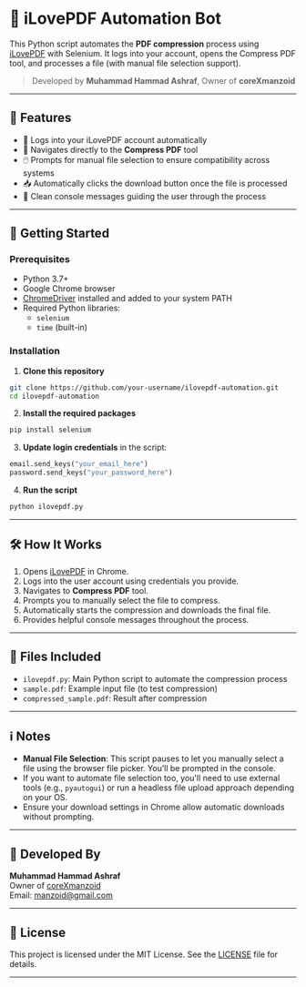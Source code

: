 # 📄 iLovePDF Automation Bot

This Python script automates the **PDF compression** process using [iLovePDF](https://www.ilovepdf.com/) with Selenium. It logs into your account, opens the Compress PDF tool, and processes a file (with manual file selection support).

> Developed by **Muhammad Hammad Ashraf**, Owner of **coreXmanzoid**

---

## 🧰 Features

- 🔐 Logs into your iLovePDF account automatically
- 📁 Navigates directly to the **Compress PDF** tool
- 🖱️ Prompts for manual file selection to ensure compatibility across systems
- 📥 Automatically clicks the download button once the file is processed
- 🧾 Clean console messages guiding the user through the process

---

## 🚀 Getting Started

### Prerequisites

- Python 3.7+
- Google Chrome browser
- [ChromeDriver](https://sites.google.com/chromium.org/driver/) installed and added to your system PATH
- Required Python libraries:
  - `selenium`
  - `time` (built-in)

### Installation

1. **Clone this repository**

```bash
git clone https://github.com/your-username/ilovepdf-automation.git
cd ilovepdf-automation
```

2. **Install the required packages**

```bash
pip install selenium
```

3. **Update login credentials** in the script:

```python
email.send_keys("your_email_here")
password.send_keys("your_password_here")
```

4. **Run the script**

```bash
python ilovepdf.py
```

---

## 🛠 How It Works

1. Opens [iLovePDF](https://www.ilovepdf.com/) in Chrome.
2. Logs into the user account using credentials you provide.
3. Navigates to **Compress PDF** tool.
4. Prompts you to manually select the file to compress.
5. Automatically starts the compression and downloads the final file.
6. Provides helpful console messages throughout the process.

---

## 📂 Files Included

- `ilovepdf.py`: Main Python script to automate the compression process
- `sample.pdf`: Example input file (to test compression)
- `compressed_sample.pdf`: Result after compression

---

## ℹ️ Notes

- **Manual File Selection**: This script pauses to let you manually select a file using the browser file picker. You’ll be prompted in the console.
- If you want to automate file selection too, you'll need to use external tools (e.g., `pyautogui`) or run a headless file upload approach depending on your OS.
- Ensure your download settings in Chrome allow automatic downloads without prompting.

---

## 👤 Developed By

**Muhammad Hammad Ashraf**  
Owner of [coreXmanzoid](https://your-company-website.com)  
Email: manzoid@gmail.com

---

## 📄 License

This project is licensed under the MIT License. See the [LICENSE](LICENSE) file for details.

---

